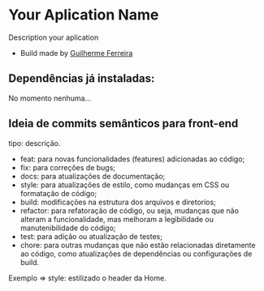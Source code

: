 # Your Aplication Name

Description your aplication

- Build made by <a href='https://github.com/guilhermedevmatos15' target='_blank'>Guilherme Ferreira</a>


## Dependências já instaladas:
No momento nenhuma...

## Ideia de commits semânticos para front-end

tipo: descrição.

- feat: para novas funcionalidades (features) adicionadas ao código;
- fix: para correções de bugs;
- docs: para atualizações de documentação;
- style: para atualizações de estilo, como mudanças em CSS ou formatação de código;
- build: modificações na estrutura dos arquivos e diretorios;
- refactor: para refatoração de código, ou seja, mudanças que não alteram a funcionalidade, mas melhoram a legibilidade ou manutenibilidade do código;
- test: para adição ou atualização de testes;
- chore: para outras mudanças que não estão relacionadas diretamente ao código, como atualizações de dependências ou configurações de build.

Exemplo => style: estilizado o header da Home.
